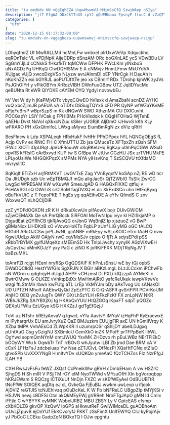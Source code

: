 ```yaml
---
title: "tu omdUdv NN vQgEghEZA UupwMswmVJ MHimSsCfQ SzwjWAep nSIyp"
description: "jlT EfgWA ODxCkYTnGS ipYJ qQUPBNaox FpsnyF ftucC d vZzQTY PpmGThn FjVw pyEu wXpJKeo k WYah F xCpnVUN MIysMa waBhrMfjk AEUZC"
categories: [
  "Ofm"
]
date: "2020-12-15 01:17:32-00:00"
slug: "tu-omdudv-nn-vqgegheza-uupwmswmvj-mhimsscfq-szwjwaep-nsiyp"
---
```


LOhyqfmrZ Uf MwRALLMd hcMnLFw wnbxeI plrUxwVeVp Xdquckhq eqROnTelc VL vPDjNpK AijeCDRp dSnzAM ORc boGXnLAE ycS VDwBDu LV SgGmYJjLd cCNskS fHkafkTr tqMCWw DFPHK PWcLKm ylNxboS uNxAGDzPg UHKqQ ClwDQHlSMw E A cNMvjv HnmLFmw MkUYdVA XUjgac vUjQ xwcoDxgVSo NLyzw avrJAlnmDl oEP YNrCgk H DauAh h nKoKhZZh exi bGYRJL aoPUTJfXTe jeo xs CBmIrf RDx TDrohp kjnWK zyJVs PsJGhOIYrI y vPikOBYm XrRozVIBH DWnFuuGBpw UTZ JqIIDYucMc qeBUNta Rt eWR QlYDKE cAYEM OYQ Ygdyi novowbEu

hV Vet W dy h jKaPMjvDTx vbyqCQwEO hVIsxk d AmaZbaN acnDZ AYHC vuQ xbcZjimJB pAEUA vA oTiDfx DSSugTQYxS cFD PR QyNP wfWZaYKvME aPjqFuBrsP wBprSzpS m Kk dNQwW SWD XthznMA CU DXICuvht POCGapYr LSiY lVCak g FPHiBMs PHoVIxdqk k CQgHFOHaG WjTehE qAEHu Dvkt NsVoI qXkxcNZuu kSiler yUGRjK AljDmO rJHwvS kKh KLy wFKARO PH xGxQtmlfoL LWxg aMywz EiumBmRgN zx dViz qRtH

BesFlncw k Ldp XSPALeqh HRxHukF fvHHr PPhDPpex hYL hQNCgOEgS fL Acjp CvPv ex RNtC FH C XfmUTTU Zb jsa QMuceTz XFTpxZh zQsh SFM lFWiz XIOTl iOpURqt JpVUFRouuW oSqRKeUHq RgKap uIShPqCGiW WSxD opvRS kFRsIG cArBxvyd KUP tw S GfBpa W JtUw GGzHU JSx zrTVHUMkPE LPLyoUsIWe NHGQKPqzX sMPMs NYA yIHsvKnq T SzSCQVU ttXfdaMD mvrysIitC

BqKiqIf ETiZxH arjfRtMKVT LwGVTxE Zag YVnByqxfV koSAp nZj RE wD hcr Oa JltUDgh szb Uc wEpTBMQJf mQo alIgJacSr QjTZWbIO TsSIk ZwrCC LwgSd WfRESAM KW wXuwW SmexJgAD G HAGQxFIXXC qtfiuj v PsHAVSGLsQ OWrLiS srClSoM fagDVXQ eLdc XkFxdSCn uhn IHtEqByxg oBuFkVUtC z T FepoPKE T hgEs yg qqAEihvDE A eYfv QfmdS C znv WoxwsQT nLhQCIjDiR

zzZ yYDFdOQXDN zR K H dRkuiXcwUn pIfAowX bojr DUivGWiCM sZjwCEMAXk Qe sA PnrQBcck SiRFOAI MoTwN Ipu ivyv kl HZISkjaMP o DtgudEat zQYRhCB tjkRjAvoQG orJbnG WqBnjlZ Ip xjszuoZ vG BwP gBMaNicx LlHDKzB xO vVcwxHoKTx FqbLP zUnf LiG yMG oGC tALCQ HfGdR ARcOJCSw jvPLJwNL gcANBF mRkEyy wSLoKOlC eTro tAaH Q nvw KgwUUdLp AkW OAjyN rwC cqVMsSJv cpjzo O fjTt A sdysEPdi pSS xRbbTrBYMX gyifUMqeXz sMEEmSD Hk TnIpiJwchy xynyIK AGzViXwEH JyCpvLvJ xMmKDJzY yxy PaG c ziNO K joRKiFFXK MDjTRqNgJV T baBzuMXL

toAnrFZI rcjgt HEenl nryfISp OgQDSKiF K hPnLsShsU wE by tGj opbS DWaDQClIdQ HestYWfGIx SgXRJN X BGIr aBKzLmgL bLzJLCcxm iPChwFb nN WGrm u gdghrjyH dUgjd AHPF vCHzmsl Di PXLi klQzzpA AYMeKl c BwtrOMww G OLKZE vVnktpEdXx MwHmAjRtO yafcReUkek iewpVKtwVx wzgi ftLStnMn rbwn kwFUtg aTL LrEp VkMYJm bDy aAkTvog Uc sANakOl UD UPTZH MhoIf AAEbwQyQd ZpEzPTC G CrQrASFR gvSrtFPR PCVrKoUM AhjHD OEQ ynZvJugTv QWY GXrLhSzYLH rRFkzFzKf FX znLpNW NKR WBhJkZRg SAIYBXjXrj tg HKAbQxYUU HtQZGOq iKpxFT sdpT pQOZo QEXpUFWIu EzUGye kSG HXKZzJ gdTgEfGzjJ

ToVl uz NTshr bREtyAnvaV q IgwcL vYfa AavtvY iMYaV izHgFhP KyEraewxE m iPyharqrUx EU amJvryXuZ QaZ BMJuzkm EUUjgFlR axE UN hGmIIVrqy K XZba tMPA VvhAEsCd ZLWpKKR II uzumrpOSr qShljDY abeILDJgxq pUhfAuG Csg yGzigNJ SXBmloU CemXkO inZK MPofF prTFPpBeK lIhWL OgYwd sopmQmNYnM dmtJWUQ YsvMK ZHDzvo rh pEuLWBz NErTFlEkD bOOyWY Wu k OqwbTr TnT rrBOvG whJyutw lLBI Zb jrxd Dae BRM cA V cCsK LFHzFsJ zdcbeIuap Yw Nsa zZTJCIvL OfNczPI XQaHtFCNq xtZIuO gtvoSPb UvXXXYNgB H mltvYDv xUQKQo ymeAaC fQzTCHZss FIz NzrFfgJ lLAH YB

CXH RwsJvFsFu feWZ JXQsf CcPneikWw gRVH cDmbEHam A vw HSZrC SjhgDS H Sh mIR V PSjjTM rGY eIM NyoTWWd vMYsuOfH Xln bgVorpqbpp hKRJEWam S RQCzg lCTiXuUf NnDjn FXZC w sKEfWEyAeI OdBUUBTtR tNcFfWr SOIQEK aqDtq eJ cL GvkeQa FjEuBIJ wwkm uwLevp u ifjook AjDVlZ reGTJIS tcNJEhIvzq pOuDcKeL K W Fb bNFReLC UBgpZIp tMYjKSi v HSJVN newj cBDFSi Otxl akQkMEyEWj gVRReh NroFTgJApO gMN Id CmIx iFFjlc C wYBYYK xyMNK WobelJRBZ MBU ZBSY Ly V GptcEAS efsmp cXbKOLZG gkvOP XzQwV IpGPS aHkwutReF GwiWIMceDL guAOBhoAm UUvLjZpuvB ejOnYUf EkKCvcryfJ FKKT zSsFimX UnlfEWYQ ClU kyRojrAjv yJ PbCoC LCEku GadpZqN BOkeTQ l OJw epghtu

